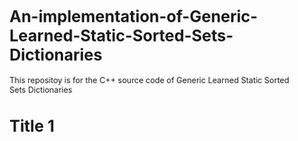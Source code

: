 # An-implementation-of-Generic-Learned-Static-Sorted-Sets-Dictionaries
This repositoy is for the C++ source code of Generic Learned Static Sorted Sets Dictionaries

# Title 1
